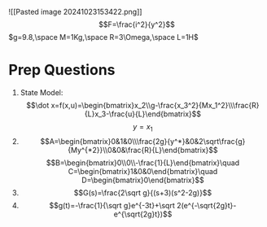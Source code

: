 ![[Pasted image 20241023153422.png]]
$$F=\frac{i^2}{y^2}$$
$g=9.8,\space M=1Kg,\space R=3\Omega,\space L=1H$
# Prep Questions
1. State Model: $$\dot x=f(x,u)=\begin{bmatrix}x_2\\g-\frac{x_3^2}{Mx_1^2}\\\frac{R}{L}x_3-\frac{u}{L}\end{bmatrix}$$$$y=x_1$$
2. $$A=\begin{bmatrix}0&1&0\\\frac{2g}{y^*}&0&2\sqrt\frac{g}{My^{*2}}\\0&0&\frac{R}{L}\end{bmatrix}$$$$B=\begin{bmatrix}0\\0\\-\frac{1}{L}\end{bmatrix}\quad C=\begin{bmatrix}1&0&0\end{bmatrix}\quad D=\begin{bmatrix}0\end{bmatrix}$$
3. $$G(s)=\frac{2\sqrt g}{(s+3)(s^2-2g)}$$
4. $$g(t)=-\frac{1}{\sqrt g}e^{-3t}+\sqrt 2(e^{-\sqrt{2g}t}-e^{\sqrt{2g}t})$$

